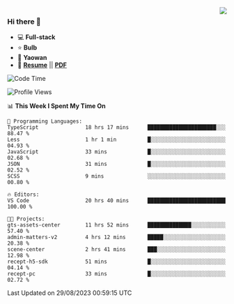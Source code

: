 <img align="right" src="https://github-readme-stats.vercel.app/api?username=LolipopJ&show_icons=true&count_private=true&hide_title=true&include_all_commits=true&theme=vue">

### Hi there 👋

- :computer: **Full-stack**
- :star: **Bulb**
- :pill: **Yaowan**
- :milky_way: [**Resume**](https://lolipopj.github.io/resume/) || [**PDF**](https://cdn.jsdelivr.net/gh/lolipopj/resume/export/resume-en.pdf)

<!--START_SECTION:waka-->
![Code Time](http://img.shields.io/badge/Code%20Time-1%2C579%20hrs%2050%20mins-blue)

![Profile Views](http://img.shields.io/badge/Profile%20Views-1-blue)

📊 **This Week I Spent My Time On** 

```text
💬 Programming Languages: 
TypeScript               18 hrs 17 mins      ██████████████████████░░░   88.47 % 
Less                     1 hr 1 min          █░░░░░░░░░░░░░░░░░░░░░░░░   04.93 % 
JavaScript               33 mins             █░░░░░░░░░░░░░░░░░░░░░░░░   02.68 % 
JSON                     31 mins             █░░░░░░░░░░░░░░░░░░░░░░░░   02.52 % 
SCSS                     9 mins              ░░░░░░░░░░░░░░░░░░░░░░░░░   00.80 % 

🔥 Editors: 
VS Code                  20 hrs 40 mins      █████████████████████████   100.00 % 

🐱‍💻 Projects: 
gts-assets-center        11 hrs 52 mins      ██████████████░░░░░░░░░░░   57.40 % 
admin-matters-v2         4 hrs 12 mins       █████░░░░░░░░░░░░░░░░░░░░   20.38 % 
scene-center             2 hrs 41 mins       ███░░░░░░░░░░░░░░░░░░░░░░   12.98 % 
recept-h5-sdk            51 mins             █░░░░░░░░░░░░░░░░░░░░░░░░   04.14 % 
recept-pc                33 mins             █░░░░░░░░░░░░░░░░░░░░░░░░   02.72 % 
```


 Last Updated on 29/08/2023 00:59:15 UTC
<!--END_SECTION:waka-->
